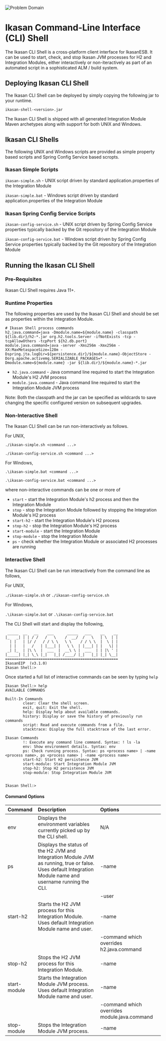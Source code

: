 ![Problem Domain](../../docs/quickstart-images/Ikasan-title-transparent.png)
# Ikasan Command-Line Interface (CLI) Shell

The Ikasan CLI Shell is a cross-platform client interface for IkasanESB.
It can be used to start, check, and stop Ikasan JVM processes for H2 and Integration Modules, either interactively or non-iteractively as part of an 
automated script in a sophisticated ALM / build system.

## Deploying Ikasan CLI Shell
The Ikasan CLI Shell can be deployed by simply copying the following jar to your runtime.
```
ikasan-shell-<version>.jar
```
The Ikasan CLI Shell is shipped with all generated Integration Module Maven archetypes along with support for both UNIX and Windows.

## Ikasan CLI Shells
The following UNIX and Windows scripts are provided as simple property based scripts and Spring Config Service based scropts.

### Ikasan Simple Scripts
```ikasan-simple.sh``` - UNIX script driven by standard application.properties of the Integration Module

```ikasan-simple.bat``` - Windows script driven by standard application.properties of the Integration Module

### Ikasan Spring Config Service Scripts
```ikasan-config-service.sh``` - UNIX script driven by Spring Config Service properties typically backed by the Git repository of the Integration Module

```ikasan-config-service.bat``` - Windows script driven by Spring Config Service properties typically backed by the Git repository of the Integration Module

## Running the Ikasan CLI Shell
### Pre-Requisites
Ikasan CLI Shell requires Java 11+.

### Runtime Properties
The following properties are used by the Ikasan CLI Shell and should be set as properties within the Integration Module. 

```
# Ikasan Shell process commands
h2.java.command=java -Dmodule.name=${module.name} -classpath ${lib.dir}/h2-*.jar org.h2.tools.Server -ifNotExists -tcp -tcpAllowOthers -tcpPort ${h2.db.port}
module.java.command=java -server -Xms256m -Xmx256m -XX:MaxMetaspaceSize=128m -Dspring.jta.logDir=${persistence.dir}/${module.name}-ObjectStore -Dorg.apache.activemq.SERIALIZABLE_PACKAGES=* -Dmodule.name=${module.name} -jar ${lib.dir}/${module.name}-*.jar
```

- ```h2.java.command``` - Java command line required to start the Integration Module's H2 JVM process
- ```module.java.command``` - Java command line required to start the Integration Module JVM process

Note: Both the classpath and the jar can be specified as wildcards to save changing the specific configured version on subsequent upgrades.

### Non-Interactive Shell
The Ikasan CLI Shell can be run non-interactively as follows.

For UNIX, 

```./ikasan-simple.sh <command ...>```

```./ikasan-config-service.sh <command ...>```

For Windows, 

```.\ikasan-simple.bat <command ...>```

```.\ikasan-config-service.bat <command ...>```

where non-interactive commands can be one or more of
- ```start``` - start the Integration Module's h2 process and then the Integration Module
- ```stop``` - stop the Integration Module followed by stopping the Integration Module's H2 process
- ```start-h2``` - start the Integration Module's H2 process
- ```stop-h2``` - stop the Integration Module's H2 process
- ```start-module``` - start the Integration Module
- ```stop-module``` - stop the Integration Module
- ```ps``` - check whether the Integration Module or associated H2 processes are running


### Interactive Shell
The Ikasan CLI Shell can be run interactively from the command line as follows,

For UNIX, 
 
 ```./ikasan-simple.sh```
 or
 ```./ikasan-config-service.sh```
 
 For Windows, 
 
 ```.\ikasan-simple.bat```
 or
 ```.\ikasan-config-service.bat```

The CLI Shell will start and display the following,
```
 _____  __   __    ___      _____   ___    __    __
|_   _| | | / /   /   \    /  __/  /   \   | \  | |
  | |   | |/ /   / / \ \   \ \    / / \ \  |  \ | |
  | |   |   /   | |___| |   \ \  | |___| | |   \| |
 _| |_  | |\ \  |  ___  |  __\ \ |  ___  | | |\ ' |
|_____| |_| \_\ |_|   |_| /____/ |_|   |_| |_| \__|
===================================================
IkasanEIP  (v3.1.0)
Ikasan Shell:> 
```

Once started a full list of interactive commands can be seen by typing ```help```

```
Ikasan Shell:> help
AVAILABLE COMMANDS

Built-In Commands
        clear: Clear the shell screen.
        exit, quit: Exit the shell.
        help: Display help about available commands.
        history: Display or save the history of previously run commands
        script: Read and execute commands from a file.
        stacktrace: Display the full stacktrace of the last error.

Ikasan Commands
        !: Execute any command line command. Syntax: ! ls -la
        env: Show environment details. Syntax: env
        ps: Check running process. Syntax: ps <process name> | -name <process name>, ps <process name> | -name <process name>
        start-h2: Start H2 persistence JVM
        start-module: Start Integration Module JVM
        stop-h2: Stop H2 persistence JVM
        stop-module: Stop Integration Module JVM


Ikasan Shell:> 
```

#### Command Options

| Command | Description | Options |
| :---    | :---    | :---   |
| env     | Displays the environment variables currently picked up by the CLI shell. | N/A |
| ps      | Displays the status of the H2 JVM and Integration Module JVM as running, true or false. Uses default Integration Module name and username running the CLI. | -name <Alternate Module Name> |
|         |  | -user <Alternate Username> |
| start-h2 | Starts the H2 JVM process for this Integration Module. Uses default Integration Module name and user. | -name <Alternate Module Name> |
|         |  | -command <Alternate JVM Command> which overrides h2.java.command |
| stop-h2 | Stops the H2 JVM process for this Integration Module. | -name <Alternate Module Name> |
| start-module | Starts the Integration Module JVM process. Uses default Integration Module name and user. | -name <Alternate Module Name> |
|         |  | -command <Alternate JVM Command> which overrides module.java.command |
| stop-module | Stops the Integration Module JVM process. | -name <Alternate Module Name> |





